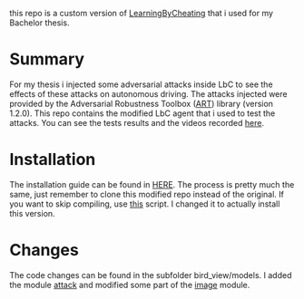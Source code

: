 this repo is a custom version of [LearningByCheating](https://github.com/dianchen96/LearningByCheating) that i used for my Bachelor thesis. 

# Summary 
For my thesis i injected some adversarial attacks inside LbC to see the effects of these attacks on autonomous driving. The attacks injected were provided by the Adversarial Robustness Toolbox ([ART](https://adversarial-robustness-toolbox.readthedocs.io/en/latest/)) library (version 1.2.0). This repo contains the modified LbC agent that i used to test the attacks. You can see the tests results and the videos recorded [here](https://drive.google.com/drive/folders/1tTEAQSK2XAK_sdmuWo80Bd-58_pkiK3h?usp=sharing).

# Installation
The installation guide can be found in [HERE](https://github.com/dianchen96/LearningByCheating/blob/release-0.9.6/INSTALL.md). The process is pretty much the same, just remember to clone this modified repo instead of the original. If you want to skip compiling, use [this](quick_start.sh) script. I changed it to actually install this version.


# Changes
 
The code changes can be found in the subfolder bird_view/models. I added the module [attack](bird_view/models/attack.py) and modified some part of the [image](bird_view/models/image.py) module.


